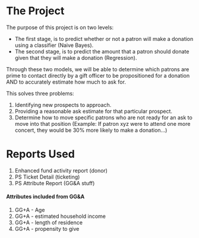 # The Project

The purpose of this project is on two levels:

* The first stage, is to predict whether or not a patron will make a donation using a classifier (Naive Bayes).
* The second stage, is to predict the amount that a patron should donate given that they will make a donation (Regression).

Through these two models, we will be able to determine which patrons are prime to contact directly by a gift officer to be propositioned for a donation AND to accurately estimate how much to ask for.

This solves three problems:

1. Identifying new prospects to approach.
2. Providing a reasonable ask estimate for that particular prospect.
3. Determine how to move specific patrons who are not ready for an ask to move into that position (Example: If patron xyz were to attend one more concert, they would be 30% more likely to make a donation...)

# Reports Used

1. Enhanced fund activity report (donor)
2. PS Ticket Detail (ticketing)
3. PS Attribute Report (GG&A stuff)

#### Attributes included from GG&A
1. GG+A - Age
2. GG+A - estimated household income
3. GG+A - length of residence
4. GG+A - propensity to give
